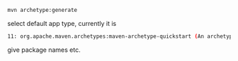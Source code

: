 ```bash
mvn archetype:generate
```
select default app type, currently it is
```bash
11: org.apache.maven.archetypes:maven-archetype-quickstart (An archetype which contains a sample Maven project.)
```
give package names etc.
 